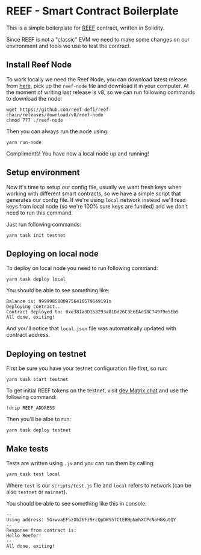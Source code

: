 # REEF - Smart Contract Boilerplate

This is a simple boilerplate for [REEF](https://reef.io) contract, written in Solidity.

Since REEF is not a "classic" EVM we need to make some changes on our environment and tools we use to test the contract.

## Install Reef Node
To work locally we need the Reef Node, you can download latest release from [here](https://github.com/reef-defi/reef-chain/releases), pick up the `reef-node` file and download it in your computer.
At the moment of writing last release is v8, so we can run following commands to download the node:
```
wget https://github.com/reef-defi/reef-chain/releases/download/v8/reef-node
chmod 777 ./reef-node
```

Then you can always run the node using:
```
yarn run-node
```

Compliments! You have now a local node up and running!

## Setup environment
Now it's time to setup our config file, usually we want fresh keys when working with different smart contracts, so we have a simple script that generates our config file.
If we're using `local` network instead we'll read keys from local node (so we're 100% sure keys are funded) and we don't need to run this command.

Just run following commands:
```
yarn task init testnet
```

## Deploying on local node
To deploy on local node you need to run following command:
```
yarn task deploy local
```

You should be able to see something like:
```
Balance is: 99999858009756410579649191n
Deploying contract..
Contract deployed to: 0xe381a3D153293a81Dd26C3E6EAd18C74979e5Eb5
All done, exiting!
```

And you'll notice that `local.json` file was automatically updated with contract address.

## Deploying on testnet
First be sure you have your testnet configuration file first, so run:
```
yarn task start testnet
```

To get initial REEF tokens on the testnet, visit [dev Matrix chat](https://app.element.io/#/room/#reef:matrix.org) and use the following command:
```
!drip REEF_ADDRESS
```

Then you'll be albe to run:

```
yarn task deploy testnet
```

## Make tests

Tests are written using `.js` and you can run them by calling:
```
yarn task test local
```

Where `test` is our `scripts/test.js` file and `local` refers to network (can be also `testnet` or `mainnet`).

You should be able to see something like this in console:
```
--
Using address: 5GrwvaEF5zXb26Fz9rcQpDWS57CtERHpNehXCPcNoHGKutQY
--
Response from contract is:
Hello Reefer!
--
All done, exiting!
```
